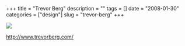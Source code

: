 +++
title = "Trevor Berg"
description = ""
tags = []
date = "2008-01-30"
categories = ["design"]
slug = "trevor-berg"
+++


 

  <div id="screens-thumbs" class="clearfix">
    <div class="txt-center" id="design-submission"><a href="http://www.trevorberg.com/"><img id='bluga-thumbnail-1032' class='bluga-thumbnail large' src='//media.konigi.com/bluga/
wt47f281d168147_0.jpg'/></a></div>  
  </div>   
<p><a href="http://www.trevorberg.com/">http://www.trevorberg.com/</a></p>




